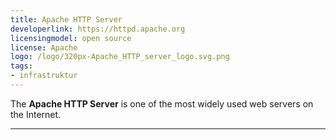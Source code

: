 ```yaml
---
title: Apache HTTP Server
developerlink: https://httpd.apache.org
licensingmodel: open source
license: Apache
logo: /logo/320px-Apache_HTTP_server_logo.svg.png
tags:
- infrastruktur
---
```

The __Apache HTTP Server__ is one of the most widely used web servers on the Internet.

---
